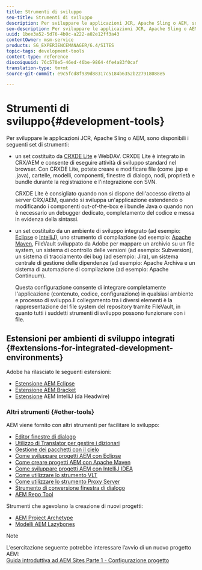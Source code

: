 ```yaml
---
title: Strumenti di sviluppo
seo-title: Strumenti di sviluppo
description: Per sviluppare le applicazioni JCR, Apache Sling o AEM, sono disponibili diversi set di strumenti
seo-description: Per sviluppare le applicazioni JCR, Apache Sling o AEM, sono disponibili diversi set di strumenti
uuid: 1bee3a52-5d76-4b0c-a222-a02e12ff3a43
contentOwner: msm-service
products: SG_EXPERIENCEMANAGER/6.4/SITES
topic-tags: development-tools
content-type: reference
discoiquuid: 76c570e5-46ed-46be-9864-4fe4a83f0caf
translation-type: tm+mt
source-git-commit: e9c5fcd8f939d88317c5184b6352b227918088e5

---
```



# Strumenti di sviluppo{#development-tools}

Per sviluppare le applicazioni JCR, Apache Sling o AEM, sono disponibili i seguenti set di strumenti:

* un set costituito da [CRXDE Lite](/help/sites-developing/developing-with-crxde-lite.md) e WebDAV. CRXDE Lite è integrato in CRX/AEM e consente di eseguire attività di sviluppo standard nel browser. Con CRXDE Lite, potete creare e modificare file (come .jsp e .java), cartelle, modelli, componenti, finestre di dialogo, nodi, proprietà e bundle durante la registrazione e l&#39;integrazione con SVN.

   CRXDE Lite è consigliato quando non si dispone dell&#39;accesso diretto al server CRX/AEM, quando si sviluppa un&#39;applicazione estendendo o modificando i componenti out-of-the-box e i bundle Java o quando non è necessario un debugger dedicato, completamento del codice e messa in evidenza della sintassi.

* un set costituito da un ambiente di sviluppo integrato (ad esempio: [Eclipse](/help/sites-developing/howto-projects-eclipse.md) o [IntelliJ](/help/sites-developing/ht-intellij.md)), uno strumento di compilazione (ad esempio: [Apache Maven](/help/sites-developing/ht-projects-maven.md), FileVault sviluppato da Adobe per mappare un archivio su un file system, un sistema di controllo delle versioni (ad esempio: Subversion), un sistema di tracciamento dei bug (ad esempio: Jira), un sistema centrale di gestione delle dipendenze (ad esempio: Apache Archiva e un sistema di automazione di compilazione (ad esempio: Apache Continuum).

   Questa configurazione consente di integrare completamente l&#39;applicazione (contenuto, codice, configurazione) in qualsiasi ambiente e processo di sviluppo.Il collegamento tra i diversi elementi è la rappresentazione del file system del repository tramite FileVault, in quanto tutti i suddetti strumenti di sviluppo possono funzionare con i file.

## Estensioni per ambienti di sviluppo integrati {#extensions-for-integrated-development-environments}

Adobe ha rilasciato le seguenti estensioni:

* [Estensione AEM Eclipse](/help/sites-developing/aem-eclipse.md)
* [Estensione AEM Bracket](/help/sites-developing/aem-brackets.md)
* [Estensione](https://github.com/headwirecom/aem-ide-tooling-4-intellij/blob/master/documenation/AEM%20Tooling%20Plugin%20for%20IntelliJ%20IDEA.pdf) AEM IntelliJ (da Headwire)

### Altri strumenti {#other-tools}

AEM viene fornito con altri strumenti per facilitare lo sviluppo:

* [Editor finestre di dialogo](/help/sites-developing/dialog-editor.md)
* [Utilizzo di Translator per gestire i dizionari](/help/sites-developing/i18n-translator.md)
* [Gestione dei pacchetti con il cielo](/help/sites-developing/vlt-mavenplugin.md)
* [Come sviluppare progetti AEM con Eclipse](/help/sites-developing/howto-projects-eclipse.md)
* [Come creare progetti AEM con Apache Maven](/help/sites-developing/ht-projects-maven.md)
* [Come sviluppare progetti AEM con IntelliJ IDEA](/help/sites-developing/ht-intellij.md)
* [Come utilizzare lo strumento VLT](/help/sites-developing/ht-vlttool.md)
* [Come utilizzare lo strumento Proxy Server](/help/sites-developing/ht-proxy-server.md)
* [Strumento di conversione finestra di dialogo](/help/sites-developing/dialog-conversion.md)
* [AEM Repo Tool](/help/sites-developing/aem-repo-tool.md)

Strumenti che agevolano la creazione di nuovi progetti:

* [AEM Project Archetype](https://github.com/Adobe-Marketing-Cloud/aem-project-archetype)
* [Modelli AEM Lazybones](https://github.com/Adobe-Consulting-Services/lazybones-aem-templates)

>[!NOTE]
>
>L’esercitazione seguente potrebbe interessare l’avvio di un nuovo progetto AEM:\
>[Guida introduttiva ad AEM Sites Parte 1 - Configurazione progetto](https://helpx.adobe.com/experience-manager/kt/sites/using/getting-started-wknd-tutorial-develop/part1.html)

